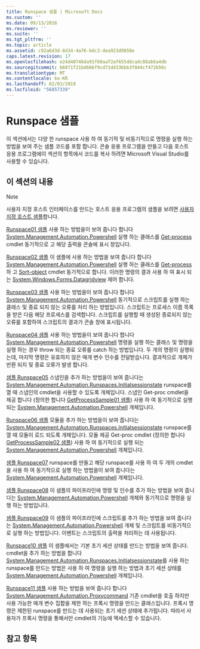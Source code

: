 ```yaml
---
title: Runspace 샘플 | Microsoft Docs
ms.custom: ''
ms.date: 09/13/2016
ms.reviewer: ''
ms.suite: ''
ms.tgt_pltfrm: ''
ms.topic: article
ms.assetid: c92a6d3d-8d34-4a76-bdc3-dea923d9858e
caps.latest.revision: 17
ms.openlocfilehash: e24d40746da91f60aaf2af655ddcadc88ab6a4db
ms.sourcegitcommit: b6871f21bd666f9cd71dd336bb3f844cf472b56c
ms.translationtype: MT
ms.contentlocale: ko-KR
ms.lasthandoff: 02/03/2019
ms.locfileid: "56857339"
---
```

# <a name="runspace-samples"></a>Runspace 샘플

이 섹션에서는 다양 한 runspace 사용 하 여 동기적 및 비동기적으로 명령을 실행 하는 방법을 보여 주는 샘플 코드를 포함 합니다. 콘솔 응용 프로그램을 만들고 다음 호스트 응용 프로그램에이 섹션의 항목에서 코드를 복사 하려면 Microsoft Visual Studio를 사용할 수 있습니다.

## <a name="in-this-section"></a>이 섹션의 내용

> [!NOTE]
> 사용자 지정 호스트 인터페이스를 만드는 호스트 응용 프로그램의 샘플을 보려면 [사용자 지정 호스트 샘플](./custom-host-samples.md)합니다.

 [Runspace01 샘플](./runspace01-sample.md) 사용 하는 방법을이 보여 줍니다 합니다 [System.Management.Automation.Powershell](/dotnet/api/system.management.automation.powershell) 실행 하는 클래스를 [Get-process](/powershell/module/Microsoft.PowerShell.Management/Get-Process) cmdlet 동기적으로 고 해당 출력을 콘솔에 표시 창입니다.

 [Runspace02 샘플](./runspace02-sample.md) 이 샘플에 사용 하는 방법을 보여 줍니다 합니다 [System.Management.Automation.Powershell](/dotnet/api/system.management.automation.powershell) 실행 하는 클래스를 [Get-process](/powershell/module/Microsoft.PowerShell.Management/Get-Process) 하 고 [Sort-object](/powershell/module/Microsoft.PowerShell.Utility/Sort-Object) cmdlet 동기적으로 합니다. 이러한 명령의 결과 사용 하 여 표시 되는 [System.Windows.Forms.Datagridview](/dotnet/api/System.Windows.Forms.DataGridView) 제어 합니다.

 [Runspace03 샘플](./runspace03-sample.md) 사용 하는 방법을이 보여 줍니다 합니다 [System.Management.Automation.Powershell](/dotnet/api/system.management.automation.powershell) 동기적으로 스크립트를 실행 하는 클래스 및 종료 되지 않는 오류를 처리 하는 방법입니다. 스크립트는 프로세스 이름 목록을 받은 다음 해당 프로세스를 검색합니다. 스크립트를 실행할 때 생성된 종료되지 않는 오류를 포함하여 스크립트의 결과가 콘솔 창에 표시됩니다.

 [Runspace04 샘플](./runspace04-sample.md) 사용 하는 방법을이 보여 줍니다 합니다 [System.Management.Automation.Powershell](/dotnet/api/system.management.automation.powershell) 명령을 실행 하는 클래스 및 명령을 실행 하는 경우 throw 되는 종료 오류를 catch 하는 방법입니다. 두 개의 명령이 실행되는데, 마지막 명령은 유효하지 않은 매개 변수 인수를 전달받습니다. 결과적으로 개체가 반환 되지 및 종료 오류가 발생 합니다.

 [샘플 Runspace05](./runspace05-sample.md) 스냅인을 추가 하는 방법을이 보여 줍니다는 [System.Management.Automation.Runspaces.Initialsessionstate](/dotnet/api/System.Management.Automation.Runspaces.InitialSessionState) runspace를 열 때 스냅인의 cmdlet을 사용할 수 있도록 개체입니다. 스냅인 Get-proc cmdlet을 제공 합니다 (정의한 합니다 [GetProcessSample01 샘플](../cmdlet/getprocesssample01-sample.md)) 사용 하 여 동기적으로 실행 되는 [System.Management.Automation.Powershell](/dotnet/api/system.management.automation.powershell) 개체입니다.

 [Runspace06 샘플](./runspace06-sample.md) 모듈을 추가 하는 방법을이 보여 줍니다는 [System.Management.Automation.Runspaces.Initialsessionstate](/dotnet/api/System.Management.Automation.Runspaces.InitialSessionState) runspace를 열 때 모듈이 로드 되도록 개체입니다. 모듈 제공 Get-proc cmdlet (정의한 합니다 [GetProcessSample02 샘플](../cmdlet/getprocesssample02-sample.md)) 사용 하 여 동기적으로 실행 되는 [System.Management.Automation.Powershell](/dotnet/api/system.management.automation.powershell) 개체입니다.

 [샘플 Runspace07](./runspace07-sample.md) runspace를 만들고 해당 runspace를 사용 하 여 두 개의 cmdlet을 사용 하 여 동기적으로 실행 하는 방법을이 보여 줍니다는 [System.Management.Automation.Powershell](/dotnet/api/system.management.automation.powershell) 개체입니다.

 [샘플 Runspace08](./runspace08-sample.md) 이 샘플의 파이프라인에 명령 및 인수를 추가 하는 방법을 보여 줍니다는 [System.Management.Automation.Powershell](/dotnet/api/system.management.automation.powershell) 개체와 동기적으로 명령을 실행 하는 방법입니다.

 [샘플 Runspace09](./runspace09-sample.md) 이 샘플의 파이프라인에 스크립트를 추가 하는 방법을 보여 줍니다는 [System.Management.Automation.Powershell](/dotnet/api/system.management.automation.powershell) 개체 및 스크립트를 비동기적으로 실행 하는 방법입니다. 이벤트는 스크립트의 출력을 처리하는 데 사용됩니다.

 [Runspace10 샘플](./runspace10-sample.md) 이 샘플에서는 기본 초기 세션 상태를 만드는 방법을 보여 줍니다. cmdlet을 추가 하는 방법을 합니다 [System.Management.Automation.Runspaces.Initialsessionstate](/dotnet/api/System.Management.Automation.Runspaces.InitialSessionState)를 사용 하는 runspace를 만드는 방법은 사용 하 여 명령을 실행 하는 방법과 초기 세션 상태를 [System.Management.Automation.Powershell](/dotnet/api/system.management.automation.powershell) 개체입니다.

 [Runspace11 샘플](./runspace11-sample.md) 사용 하는 방법을 보여 줍니다 합니다 [System.Management.Automation.Proxycommand](/dotnet/api/System.Management.Automation.ProxyCommand) 기존 cmdlet을 호출 하지만 사용 가능한 매개 변수 집합을 제한 하는 프록시 명령을 만드는 클래스입니다. 프록시 명령은 제한된 runspace를 만드는 데 사용되는 초기 세션 상태에 추가됩니다. 따라서 사용자가 프록시 명령을 통해서만 cmdlet의 기능에 액세스할 수 있습니다.

## <a name="see-also"></a>참고 항목
